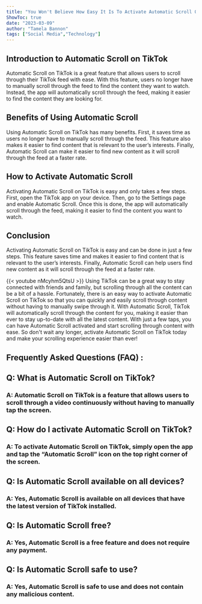 ```yaml
---
title: "You Won't Believe How Easy It Is To Activate Automatic Scroll On TikTok!"
ShowToc: true 
date: "2023-03-09"
author: "Tamela Bannon" 
tags: ["Social Media","Technology"]
---
```

## Introduction to Automatic Scroll on TikTok

Automatic Scroll on TikTok is a great feature that allows users to scroll through their TikTok feed with ease. With this feature, users no longer have to manually scroll through the feed to find the content they want to watch. Instead, the app will automatically scroll through the feed, making it easier to find the content they are looking for.

## Benefits of Using Automatic Scroll

Using Automatic Scroll on TikTok has many benefits. First, it saves time as users no longer have to manually scroll through the feed. This feature also makes it easier to find content that is relevant to the user’s interests. Finally, Automatic Scroll can make it easier to find new content as it will scroll through the feed at a faster rate.

## How to Activate Automatic Scroll

Activating Automatic Scroll on TikTok is easy and only takes a few steps. First, open the TikTok app on your device. Then, go to the Settings page and enable Automatic Scroll. Once this is done, the app will automatically scroll through the feed, making it easier to find the content you want to watch.

## Conclusion

Activating Automatic Scroll on TikTok is easy and can be done in just a few steps. This feature saves time and makes it easier to find content that is relevant to the user’s interests. Finally, Automatic Scroll can help users find new content as it will scroll through the feed at a faster rate.

{{< youtube nMcyhm5QtsU >}} 
Using TikTok can be a great way to stay connected with friends and family, but scrolling through all the content can be a bit of a hassle. Fortunately, there is an easy way to activate Automatic Scroll on TikTok so that you can quickly and easily scroll through content without having to manually swipe through it. With Automatic Scroll, TikTok will automatically scroll through the content for you, making it easier than ever to stay up-to-date with all the latest content. With just a few taps, you can have Automatic Scroll activated and start scrolling through content with ease. So don't wait any longer, activate Automatic Scroll on TikTok today and make your scrolling experience easier than ever!

## Frequently Asked Questions (FAQ) :
<h2>Q: What is Automatic Scroll on TikTok?</h2>

<h3>A: Automatic Scroll on TikTok is a feature that allows users to scroll through a video continuously without having to manually tap the screen.</h3>

<h2>Q: How do I activate Automatic Scroll on TikTok?</h2>

<h3>A: To activate Automatic Scroll on TikTok, simply open the app and tap the “Automatic Scroll” icon on the top right corner of the screen.</h3>

<h2>Q: Is Automatic Scroll available on all devices?</h2>

<h3>A: Yes, Automatic Scroll is available on all devices that have the latest version of TikTok installed.</h3>

<h2>Q: Is Automatic Scroll free?</h2>

<h3>A: Yes, Automatic Scroll is a free feature and does not require any payment.</h3>

<h2>Q: Is Automatic Scroll safe to use?</h2>

<h3>A: Yes, Automatic Scroll is safe to use and does not contain any malicious content.</h3>


